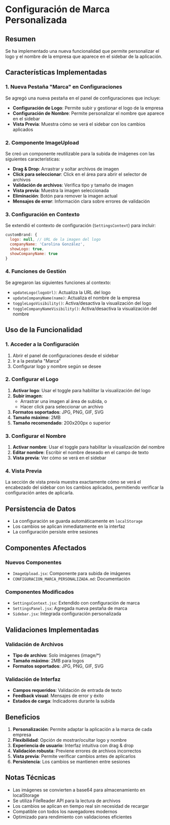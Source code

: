 # Configuración de Marca Personalizada

## Resumen

Se ha implementado una nueva funcionalidad que permite personalizar el logo y el nombre de la empresa que aparece en el sidebar de la aplicación.

## Características Implementadas

### 1. Nueva Pestaña "Marca" en Configuraciones

Se agregó una nueva pestaña en el panel de configuraciones que incluye:

- **Configuración de Logo**: Permite subir y gestionar el logo de la empresa
- **Configuración de Nombre**: Permite personalizar el nombre que aparece en el sidebar
- **Vista Previa**: Muestra cómo se verá el sidebar con los cambios aplicados

### 2. Componente ImageUpload

Se creó un componente reutilizable para la subida de imágenes con las siguientes características:

- **Drag & Drop**: Arrastrar y soltar archivos de imagen
- **Click para seleccionar**: Click en el área para abrir el selector de archivos
- **Validación de archivos**: Verifica tipo y tamaño de imagen
- **Vista previa**: Muestra la imagen seleccionada
- **Eliminación**: Botón para remover la imagen actual
- **Mensajes de error**: Información clara sobre errores de validación

### 3. Configuración en Contexto

Se extendió el contexto de configuración (`SettingsContext`) para incluir:

```javascript
customBrand: {
  logo: null, // URL de la imagen del logo
  companyName: 'Carolina González',
  showLogo: true,
  showCompanyName: true
}
```

### 4. Funciones de Gestión

Se agregaron las siguientes funciones al contexto:

- `updateLogo(logoUrl)`: Actualiza la URL del logo
- `updateCompanyName(name)`: Actualiza el nombre de la empresa
- `toggleLogoVisibility()`: Activa/desactiva la visualización del logo
- `toggleCompanyNameVisibility()`: Activa/desactiva la visualización del nombre

## Uso de la Funcionalidad

### 1. Acceder a la Configuración

1. Abrir el panel de configuraciones desde el sidebar
2. Ir a la pestaña "Marca"
3. Configurar logo y nombre según se desee

### 2. Configurar el Logo

1. **Activar logo**: Usar el toggle para habilitar la visualización del logo
2. **Subir imagen**: 
   - Arrastrar una imagen al área de subida, o
   - Hacer click para seleccionar un archivo
3. **Formatos soportados**: JPG, PNG, GIF, SVG
4. **Tamaño máximo**: 2MB
5. **Tamaño recomendado**: 200x200px o superior

### 3. Configurar el Nombre

1. **Activar nombre**: Usar el toggle para habilitar la visualización del nombre
2. **Editar nombre**: Escribir el nombre deseado en el campo de texto
3. **Vista previa**: Ver cómo se verá en el sidebar

### 4. Vista Previa

La sección de vista previa muestra exactamente cómo se verá el encabezado del sidebar con los cambios aplicados, permitiendo verificar la configuración antes de aplicarla.

## Persistencia de Datos

- La configuración se guarda automáticamente en `localStorage`
- Los cambios se aplican inmediatamente en la interfaz
- La configuración persiste entre sesiones

## Componentes Afectados

### Nuevos Componentes
- `ImageUpload.jsx`: Componente para subida de imágenes
- `CONFIGURACION_MARCA_PERSONALIZADA.md`: Documentación

### Componentes Modificados
- `SettingsContext.jsx`: Extendido con configuración de marca
- `SettingsPanel.jsx`: Agregada nueva pestaña de marca
- `Sidebar.jsx`: Integrada configuración personalizada

## Validaciones Implementadas

### Validación de Archivos
- **Tipo de archivo**: Solo imágenes (image/*)
- **Tamaño máximo**: 2MB para logos
- **Formatos soportados**: JPG, PNG, GIF, SVG

### Validación de Interfaz
- **Campos requeridos**: Validación de entrada de texto
- **Feedback visual**: Mensajes de error y éxito
- **Estados de carga**: Indicadores durante la subida

## Beneficios

1. **Personalización**: Permite adaptar la aplicación a la marca de cada empresa
2. **Flexibilidad**: Opción de mostrar/ocultar logo y nombre
3. **Experiencia de usuario**: Interfaz intuitiva con drag & drop
4. **Validación robusta**: Previene errores de archivos incorrectos
5. **Vista previa**: Permite verificar cambios antes de aplicarlos
6. **Persistencia**: Los cambios se mantienen entre sesiones

## Notas Técnicas

- Las imágenes se convierten a base64 para almacenamiento en localStorage
- Se utiliza FileReader API para la lectura de archivos
- Los cambios se aplican en tiempo real sin necesidad de recargar
- Compatible con todos los navegadores modernos
- Optimizado para rendimiento con validaciones eficientes 